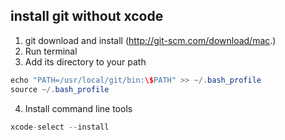 ## install git without xcode



1. git download and install (http://git-scm.com/download/mac.)
2. Run terminal
3. Add its directory to your path 

```java
echo "PATH=/usr/local/git/bin:\$PATH" >> ~/.bash_profile
source ~/.bash_profile
```

4. Install command line tools

```java
xcode-select --install
```

